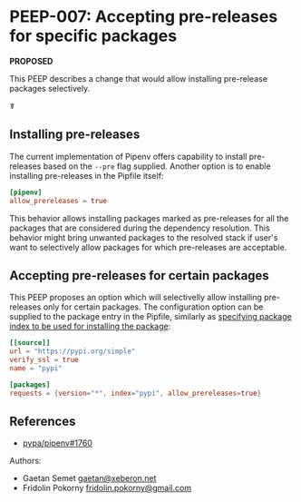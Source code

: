 # PEEP-007: Accepting pre-releases for specific packages

**PROPOSED**

This PEEP describes a change that would allow installing pre-release packages
selectively.

☤

## Installing pre-releases

The current implementation of Pipenv offers capability to install pre-releases
based on the ``--pre`` flag supplied. Another option is to enable installing
pre-releases in the Pipfile itself:

```toml
[pipenv]
allow_prereleases = true
```

This behavior allows installing packages marked as pre-releases for all the
packages that are considered during the dependency resolution. This behavior
might bring unwanted packages to the resolved stack if user's want to
selectively allow packages for which pre-releases are acceptable.

## Accepting pre-releases for certain packages

This PEEP proposes an option which will selectivelly allow installing
pre-releases only for certain packages. The configuration option can be
supplied to the package entry in the Pipfile, similarly as [specifying package
index to be used for installing the
package](https://pipenv-fork.readthedocs.io/en/latest/advanced.html#specifying-package-indexes):

```toml
[[source]]
url = "https://pypi.org/simple"
verify_ssl = true
name = "pypi"

[packages]
requests = {version="*", index="pypi", allow_prereleases=true}
```

## References

* [pypa/pipenv#1760](https://github.com/pypa/pipenv/issues/1760)

Authors:

* Gaetan Semet <gaetan@xeberon.net>
* Fridolin Pokorny <fridolin.pokorny@gmail.com>

